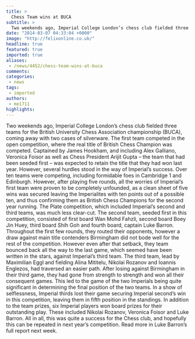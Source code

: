 ```yaml
---
title: >
  Chess Team wins at BUCA
subtitle: >
  Two weekends ago, Imperial College London’s chess club fielded three teams for the British University Chess Association championship (BUCA), coming away with two cases of silverware.
date: "2014-03-07 04:33:04 +0000"
image: "http://felixonline.co.uk/"
headline: true
featured: true
imported: true
aliases:
 - /news/4452/chess-team-wins-at-buca
comments:
categories:
 - news
tags:
 - imported
authors:
 - me1711
highlights:
---
```


Two weekends ago, Imperial College London’s chess club fielded three teams for the British University Chess Association championship (BUCA), coming away with two cases of silverware.
The first team competed in the open competition, where the real title of British Chess Champion was competed. Captained by James Hookham, and including Alex Galliano, Veronica Foisor as well as Chess President Arijit Gupta – the team that had been seeded first – was expected to retain the title that they had won last year. However, several hurdles stood in the way of Imperial’s success. Over ten teams were competing, including formidable foes in Cambridge 1 and Edinburgh. However, after playing five rounds, all the worries of Imperial’s first team were proven to be completely unfounded, as a clean sheet of five wins was secured leaving the Imperialites with ten points out of a possible ten, and thus confirming them as British Chess Champions for the second year running.
The Plate competition, which included Imperial’s second and third teams, was much less clear-cut. The second team, seeded first in this competition, consisted of first board Wan Mohd Fahzli, second board Boey Jin Huey, third board Shih Goh and fourth board, captain Luke Barron. Throughout the first few rounds, they routed their opponents, however a draw against main title contenders Birmingham did not bode well for the rest of the competition. However even after that setback, they team bounced back all the way to the last game, which seemed have been written in the stars, against Imperial’s third team. The third team, lead by Maximilian Eggl and fielding Alina Mititelu, Nikolai Rozanov and Ioannis Englezos, had traversed an easier path. After losing against Birmingham in their third game, they had gone from strength to strength and won all their consequent games. This led to the game of the two Imperials being quite significant in determining the final position of the two teams. In a show of selflessness, Imperial thirds lost their game securing Imperial second’s win in this competition, leaving them in fifth position in the standings.
In addition to the team prizes, six Imperial players won board prizes for their outstanding play. These included Nikolai Rozanov, Veronica Foisor and Luke Barron. All in all, this was quite a success for the Chess club, and hopefully this can be repeated in next year’s competition. Read more in Luke Barron’s full report next week.
